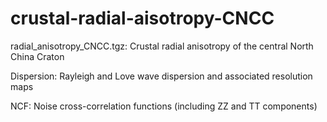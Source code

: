 # crustal-radial-aisotropy-CNCC
radial_anisotropy_CNCC.tgz:
Crustal radial anisotropy of the central North China Craton

Dispersion:
Rayleigh and Love wave dispersion and associated resolution maps

NCF:
Noise cross-correlation functions (including ZZ and TT components)

